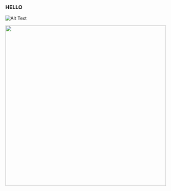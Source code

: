 ### HELLO

![Alt Text](https://media.giphy.com/media/0yYCM9eT4HEjmpQBkS/giphy.gif)

<img src="https://media.giphy.com/media/0yYCM9eT4HEjmpQBkS/giphy.gif" width ="500" height="500" />
